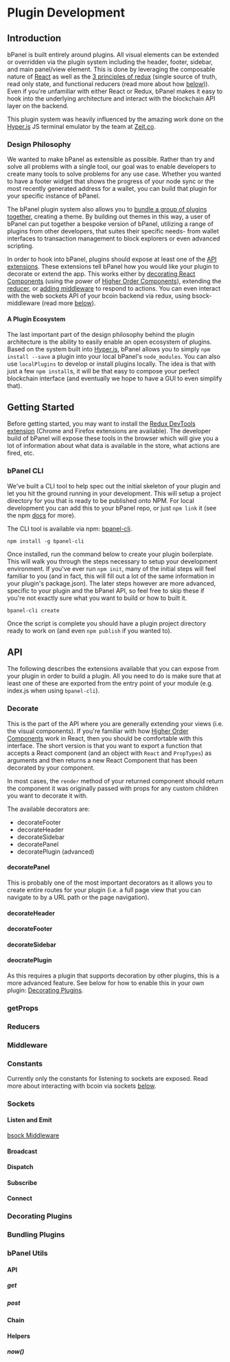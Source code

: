 # Plugin Development

## Introduction
bPanel is built entirely around plugins. All visual elements can be extended or overridden via the plugin system including the header, footer, sidebar, and main panel/view element. This is done by leveraging the composable nature of [React](https://reactjs.org) as well as the [3 principles of redux](https://redux.js.org/introduction/three-principles) (single source of truth, read only state, and functional reducers (read more about how [below](#design-philosophy))). Even if you're unfamiliar with either React or Redux, bPanel makes it easy to hook into the underlying architecture and interact with the blockchain API layer on the backend.

This plugin system was heavily influenced by the amazing work done on the [Hyper.is](https://hyper.is) JS terminal emulator by the team at [Zeit.co](https://zeit.co).

### Design Philosophy
We wanted to make bPanel as extensible as possible. Rather than try and solve all problems with a single tool, our goal was to enable developers to create many tools to solve problems for any use case. Whether you wanted to have a footer widget that shows the progress of your node sync or the most recently generated address for a wallet, you can build that plugin for your specific instance of bPanel.

The bPanel plugin system also allows you to [bundle a group of plugins together](#bundling-plugins), creating a theme. By building out themes in this way, a user of bPanel can put together a bespoke version of bPanel, utilizing a range of plugins from other developers, that suites their specific needs- from wallet interfaces to transaction management to block explorers or even advanced scripting.

In order to hook into bPanel, plugins should expose at least one of the [API extensions](#api). These extensions tell bPanel how you would like your plugin to decorate or extend the app. This works either by [decorating React Components](#decorate) (using the power of [Higher Order Components](https://medium.com/@franleplant/react-higher-order-components-in-depth-cf9032ee6c3e)), extending the [reducer](#reducers), or [adding middleware](#middlware) to respond to actions. You can even interact with the web sockets API of your bcoin backend via redux, using bsock-middleware (read more [below](#sockets)).

#### A Plugin Ecosystem
The last important part of the design philosophy behind the plugin architecture is the ability to easily enable an open ecosystem of plugins. Based on the system built into [Hyper.is](https://hyper.is), bPanel allows you to simply `npm install --save` a plugin into your local bPanel's `node_modules`. You can also use `localPlugins` to develop or install plugins locally. The idea is that with just a few `npm install`s, it will be that easy to compose your perfect blockchain interface (and eventually we hope to have a GUI to even simplify that).

## Getting Started
Before getting started, you may want to install the [Redux DevTools extension](https://github.com/zalmoxisus/redux-devtools-extension) (Chrome and Firefox extensions are available). The developer build of bPanel will expose these tools in the browser which will give you a lot of information about what data is available in the store, what actions are fired, etc.

### bPanel CLI
We've built a CLI tool to help spec out the initial skeleton of your plugin and let you hit the ground running in your development. This will setup a project directory for you that is ready to be published onto NPM. For local development you can add this to your bPanel repo, or just `npm link` it (see the npm [docs](https://docs.npmjs.com/cli/link) for more).

The CLI tool is available via npm: [bpanel-cli](https://www.npmjs.com/package/bpanel-cli).
```shell
npm install -g bpanel-cli
```

Once installed, run the command below to create your plugin boilerplate. This will walk you through the steps necessary to setup your development environment. If you've ever run `npm init`, many of the initial steps will feel familiar to you (and in fact, this will fill out a lot of the same information in your plugin's package.json). The later steps however are more advanced, specific to your plugin and the bPanel API, so feel free to skip these if you're not exactly sure what you want to build or how to built it.

```shell
bpanel-cli create
```

Once the script is complete you should have a plugin project directory ready to work on (and even `npm publish` if you wanted to).

## API
The following describes the extensions available that you can expose from your plugin in order to build a plugin. All you need to do is make sure that at least one of these are exported from the entry point of your module (e.g. index.js when using `bpanel-cli`).

### Decorate
This is the part of the API where you are generally extending your views (i.e. the visual components). If you're familiar with how [Higher Order Components](https://medium.com/@franleplant/react-higher-order-components-in-depth-cf9032ee6c3e) work in React, then you should be comfortable with this interface. The short version is that you want to export a function that accepts a React component (and an object with `React` and `PropTypes`) as arguments and then returns a new React Component that has been decorated by your component.

In most cases, the `render` method of your returned component should return the component it was originally passed with props for any custom children you want to decorate it with.

The available decorators are:
- decorateFooter
- decorateHeader
- decorateSidebar
- decoratePanel
- decoratePlugin (advanced)

#### decoratePanel
This is probably one of the most important decorators as it allows you to create entire routes for your plugin (i.e. a full page view that you can navigate to by a URL path or the page navigation).

#### decorateHeader
#### decorateFooter
#### decorateSidebar
#### deocratePlugin
As this requires a plugin that supports decoration by other plugins, this is a more advanced feature. See below for how to enable this in your own plugin: [Decorating Plugins](#decorating-plugins).

### getProps
### Reducers
### Middleware
### Constants
Currently only the constants for listening to sockets are exposed. Read more about interacting with bcoin via sockets [below](#sockets).
### Sockets
#### Listen and Emit
[bsock Middleware](https://www.npmjs.com/package/bsock-middleware)
#### Broadcast
#### Dispatch
#### Subscribe
#### Connect
### Decorating Plugins
### Bundling Plugins
### bPanel Utils
#### API
##### get
##### post
#### Chain
#### Helpers
##### now()